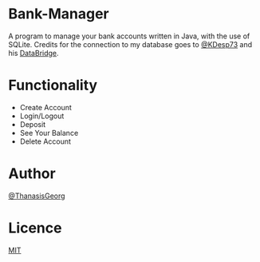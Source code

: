 # Bank-Manager
A program to manage your bank accounts written in Java, with the use of SQLite.
Credits for the connection to my database goes to <a href="https://github.com/KDesp73">@KDesp73</a> and his <a href="https://github.com/KDesp73/DataBridge">DataBridge</a>.

# Functionality
* Create Account
* Login/Logout
* Deposit
* See Your Balance
* Delete Account

# Author
<a href="https://github.com/ThanasisGeorg">@ThanasisGeorg</a>

# Licence
<a href="https://choosealicense.com/licenses/mit/](https://github.com/ThanasisGeorg/Bank-Manager/blob/main/LICENSE)https://github.com/ThanasisGeorg/Bank-Manager/blob/main/LICENSE">MIT</a>
